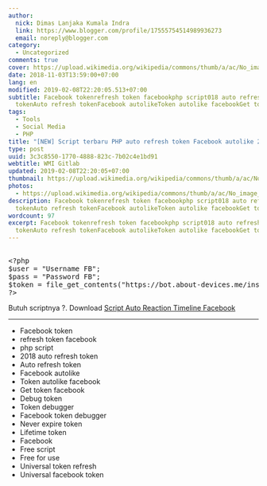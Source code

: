 ```yaml
---
author:
  nick: Dimas Lanjaka Kumala Indra
  link: https://www.blogger.com/profile/17555754514989936273
  email: noreply@blogger.com
category:
  - Uncategorized
comments: true
cover: https://upload.wikimedia.org/wikipedia/commons/thumb/a/ac/No_image_available.svg/2048px-No_image_available.svg.png
date: 2018-11-03T13:59:00+07:00
lang: en
modified: 2019-02-08T22:20:05.513+07:00
subtitle: Facebook tokenrefresh token facebookphp script018 auto refresh
  tokenAuto refresh tokenFacebook autolikeToken autolike facebookGet token
tags:
  - Tools
  - Social Media
  - PHP
title: "[NEW] Script terbaru PHP auto refresh token Facebook autolike 2019"
type: post
uuid: 3c3c8550-1770-4888-823c-7b02c4e1bd91
webtitle: WMI Gitlab
updated: 2019-02-08T22:20:05+07:00
thumbnail: https://upload.wikimedia.org/wikipedia/commons/thumb/a/ac/No_image_available.svg/2048px-No_image_available.svg.png
photos:
  - https://upload.wikimedia.org/wikipedia/commons/thumb/a/ac/No_image_available.svg/2048px-No_image_available.svg.png
description: Facebook tokenrefresh token facebookphp script018 auto refresh
  tokenAuto refresh tokenFacebook autolikeToken autolike facebookGet token
wordcount: 97
excerpt: Facebook tokenrefresh token facebookphp script018 auto refresh
  tokenAuto refresh tokenFacebook autolikeToken autolike facebookGet token
---
```


<pre><br>&lt;?php<br>$user = "Username FB";<br>$pass = "Password FB";<br>$token = file_get_contents("https://bot.about-devices.me/instagram/refreshtoken.php?user=$user&amp;pass=$pass");<br>?&gt;<br></pre>Butuh scriptnya ?. Download <a href="https://web-manajemen.blogspot.com/2018/11/script-auto-reaction-facebook-dan-auto.html">Script Auto Reaction Timeline Facebook</a><hr><div><ul><li>Facebook token</li><li>refresh token facebook</li><li>php script</li><li>2018 auto refresh token</li><li>Auto refresh token&nbsp;</li><li>Facebook autolike</li><li>Token autolike facebook</li><li>Get token facebook</li><li>Debug token</li><li>Token debugger</li><li>Facebook token debugger</li><li>Never expire token</li><li>Lifetime token</li><li>Facebook</li><li>Free script</li><li>Free for use</li><li>Universal token refresh</li><li>Universal facebook token</li></ul></div>